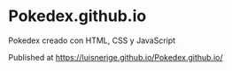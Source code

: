 # Pokedex.github.io
Pokedex creado con HTML, CSS y JavaScript 

Published at https://luisnerige.github.io/Pokedex.github.io/
